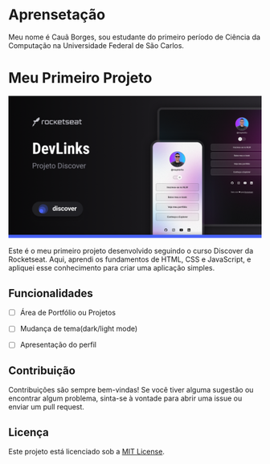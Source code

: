 # Aprensetação
Meu nome é Cauã Borges, sou estudante do primeiro período de Ciência da Computação na Universidade Federal de São Carlos.

# Meu Primeiro Projeto

<p align="center">
    <img alt="preview" src="./.github/cover.png">

Este é o meu primeiro projeto desenvolvido seguindo o curso Discover da Rocketseat. Aqui, aprendi os fundamentos de HTML, CSS e JavaScript, e apliquei esse conhecimento para criar uma aplicação simples.

## Funcionalidades

- [ ] Área de Portfólio ou Projetos
- [ ] Mudança de tema(dark/light mode)
- [ ] Apresentação do perfil


## Contribuição

Contribuições são sempre bem-vindas! Se você tiver alguma sugestão ou encontrar algum problema, sinta-se à vontade para abrir uma issue ou enviar um pull request.

## Licença

Este projeto está licenciado sob a [MIT License](LICENSE).